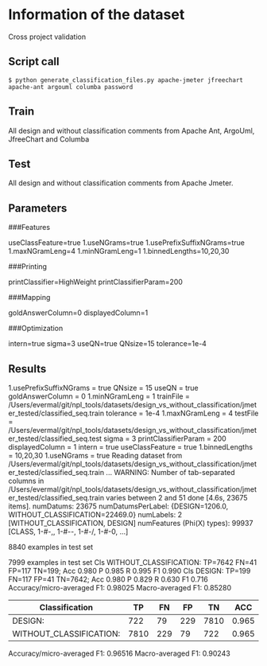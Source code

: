# Information of the dataset
Cross project validation

## Script call

`$ python generate_classification_files.py apache-jmeter jfreechart apache-ant argouml columba password `

## Train 
All design and without classification comments from Apache Ant, ArgoUml, JfreeChart and Columba

## Test

All design and without classification comments from Apache Jmeter. 

## Parameters
###Features

useClassFeature=true
1.useNGrams=true
1.usePrefixSuffixNGrams=true
1.maxNGramLeng=4
1.minNGramLeng=1
1.binnedLengths=10,20,30

###Printing

printClassifier=HighWeight
printClassifierParam=200

###Mapping

goldAnswerColumn=0
displayedColumn=1

###Optimization

intern=true
sigma=3
useQN=true
QNsize=15
tolerance=1e-4

## Results

1.usePrefixSuffixNGrams = true
QNsize = 15
useQN = true
goldAnswerColumn = 0
1.minNGramLeng = 1
trainFile = /Users/evermal/git/npl_tools/datasets/design_vs_without_classification/jmeter_tested/classified_seq.train
tolerance = 1e-4
1.maxNGramLeng = 4
testFile = /Users/evermal/git/npl_tools/datasets/design_vs_without_classification/jmeter_tested/classified_seq.test
sigma = 3
printClassifierParam = 200
displayedColumn = 1
intern = true
useClassFeature = true
1.binnedLengths = 10,20,30
1.useNGrams = true
Reading dataset from /Users/evermal/git/npl_tools/datasets/design_vs_without_classification/jmeter_tested/classified_seq.train ...
WARNING: Number of tab-separated columns in /Users/evermal/git/npl_tools/datasets/design_vs_without_classification/jmeter_tested/classified_seq.train varies between 2 and 51
done [4.6s, 23675 items].
numDatums: 23675
numDatumsPerLabel: {DESIGN=1206.0, WITHOUT_CLASSIFICATION=22469.0}
numLabels: 2 [WITHOUT_CLASSIFICATION, DESIGN]
numFeatures (Phi(X) types): 99937 [CLASS, 1-#-,, 1-#--, 1-#-/, 1-#-0, ...]

8840 examples in test set

7999 examples in test set
Cls WITHOUT_CLASSIFICATION: TP=7642 FN=41 FP=117 TN=199; Acc 0.980 P 0.985 R 0.995 F1 0.990
Cls DESIGN: TP=199 FN=117 FP=41 TN=7642; Acc 0.980 P 0.829 R 0.630 F1 0.716
Accuracy/micro-averaged F1: 0.98025
Macro-averaged F1: 0.85280

|Classification          | TP |FN |FP |TN  |ACC  | P   |  R  | F1  |
|------------------------|----|---|---|----|-----|-----|-----|-----|
|DESIGN:                 |722 |79 |229|7810|0.965|0.759|0.901|0.824|
|WITHOUT_CLASSIFICATION: |7810|229|79 |722 |0.965|0.990|0.972|0.981|

Accuracy/micro-averaged F1: 0.96516
Macro-averaged F1: 0.90243

